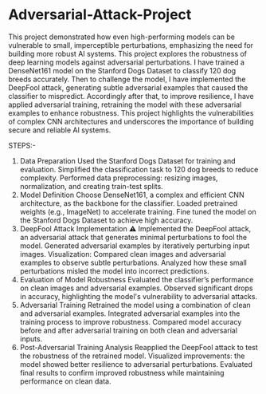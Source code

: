 # Adversarial-Attack-Project
This project demonstrated how even high-performing models can be vulnerable to small, imperceptible perturbations, emphasizing the need for building more robust AI systems.
This project explores the robustness of deep learning models against adversarial perturbations. I have trained a DenseNet161 model on the Stanford Dogs Dataset to classify 120 dog breeds accurately. Then to challenge the model, I have implemented the DeepFool attack, generating subtle adversarial examples that caused the classifier to mispredict. Accordingly after that, to improve resilience, I have applied adversarial training, retraining the model with these adversarial examples to enhance robustness. This project highlights the vulnerabilities of complex CNN architectures and underscores the importance of building secure and reliable AI systems.

STEPS:-
1. Data Preparation 
Used the Stanford Dogs Dataset for training and evaluation.
Simplified the classification task to 120 dog breeds to reduce complexity.
Performed data preprocessing: resizing images, normalization, and creating train-test splits.
2. Model Definition 
Choose DenseNet161, a complex and efficient CNN architecture, as the backbone for the classifier.
Loaded pretrained weights (e.g., ImageNet) to accelerate training.
Fine tuned the model on the Stanford Dogs Dataset to achieve high accuracy.
3. DeepFool Attack Implementation ⚠
Implemented the DeepFool attack, an adversarial attack that generates minimal perturbations to fool the model.
Generated adversarial examples by iteratively perturbing input images.
Visualization: Compared clean images and adversarial examples to observe subtle perturbations.
Analyzed how these small perturbations misled the model into incorrect predictions.
4. Evaluation of Model Robustness 
Evaluated the classifier’s performance on clean images and adversarial examples.
Observed significant drops in accuracy, highlighting the model's vulnerability to adversarial attacks.
5. Adversarial Training 
Retrained the model using a combination of clean and adversarial examples.
Integrated adversarial examples into the training process to improve robustness.
Compared model accuracy before and after adversarial training on both clean and adversarial inputs.
6. Post-Adversarial Training Analysis 
Reapplied the DeepFool attack to test the robustness of the retrained model.
Visualized improvements: the model showed better resilience to adversarial perturbations.
Evaluated final results to confirm improved robustness while maintaining performance on clean data.
